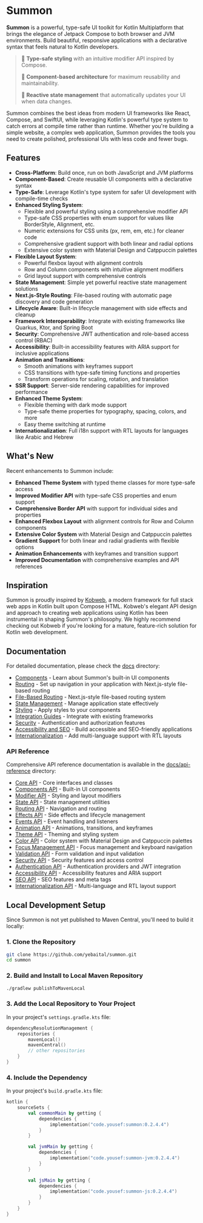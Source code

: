 # Summon

**Summon** is a powerful, type-safe UI toolkit for Kotlin Multiplatform that brings the elegance of Jetpack Compose to both browser and JVM environments. Build beautiful, responsive applications with a declarative syntax that feels natural to Kotlin developers.

> 🎨 **Type-safe styling** with an intuitive modifier API inspired by Compose.
> 
> 🧩 **Component-based architecture** for maximum reusability and maintainability.
> 
> 🔄 **Reactive state management** that automatically updates your UI when data changes.

Summon combines the best ideas from modern UI frameworks like React, Compose, and SwiftUI, while leveraging Kotlin's powerful type system to catch errors at compile time rather than runtime. Whether you're building a simple website, a complex web application, Summon provides the tools you need to create polished, professional UIs with less code and fewer bugs.

## Features

- **Cross-Platform**: Build once, run on both JavaScript and JVM platforms
- **Component-Based**: Create reusable UI components with a declarative syntax
- **Type-Safe**: Leverage Kotlin's type system for safer UI development with compile-time checks
- **Enhanced Styling System**: 
  - Flexible and powerful styling using a comprehensive modifier API
  - Type-safe CSS properties with enum support for values like BorderStyle, Alignment, etc.
  - Numeric extensions for CSS units (px, rem, em, etc.) for cleaner code
  - Comprehensive gradient support with both linear and radial options
  - Extensive color system with Material Design and Catppuccin palettes
- **Flexible Layout System**:
  - Powerful flexbox layout with alignment controls
  - Row and Column components with intuitive alignment modifiers
  - Grid layout support with comprehensive controls
- **State Management**: Simple yet powerful reactive state management solutions
- **Next.js-Style Routing**: File-based routing with automatic page discovery and code generation
- **Lifecycle Aware**: Built-in lifecycle management with side effects and cleanup
- **Framework Interoperability**: Integrate with existing frameworks like Quarkus, Ktor, and Spring Boot
- **Security**: Comprehensive JWT authentication and role-based access control (RBAC)
- **Accessibility**: Built-in accessibility features with ARIA support for inclusive applications
- **Animation and Transitions**: 
  - Smooth animations with keyframes support
  - CSS transitions with type-safe timing functions and properties
  - Transform operations for scaling, rotation, and translation
- **SSR Support**: Server-side rendering capabilities for improved performance
- **Enhanced Theme System**: 
  - Flexible theming with dark mode support
  - Type-safe theme properties for typography, spacing, colors, and more
  - Easy theme switching at runtime
- **Internationalization**: Full i18n support with RTL layouts for languages like Arabic and Hebrew

## What's New

Recent enhancements to Summon include:

- **Enhanced Theme System** with typed theme classes for more type-safe access
- **Improved Modifier API** with type-safe CSS properties and enum support
- **Comprehensive Border API** with support for individual sides and properties
- **Enhanced Flexbox Layout** with alignment controls for Row and Column components
- **Extensive Color System** with Material Design and Catppuccin palettes
- **Gradient Support** for both linear and radial gradients with flexible options
- **Animation Enhancements** with keyframes and transition support
- **Improved Documentation** with comprehensive examples and API references

## Inspiration

Summon is proudly inspired by [Kobweb](https://github.com/varabyte/kobweb), a modern framework for full stack web apps in Kotlin built upon Compose HTML. Kobweb's elegant API design and approach to creating web applications using Kotlin has been instrumental in shaping Summon's philosophy. We highly recommend checking out Kobweb if you're looking for a mature, feature-rich solution for Kotlin web development.

## Documentation

For detailed documentation, please check the [docs](docs/README.md) directory:

- [Components](docs/components.md) - Learn about Summon's built-in UI components
- [Routing](docs/routing.md) - Set up navigation in your application with Next.js-style file-based routing
- [File-Based Routing](docs/file-based-routing.md) - Next.js-style file-based routing system
- [State Management](docs/state-management.md) - Manage application state effectively
- [Styling](docs/styling.md) - Apply styles to your components
- [Integration Guides](docs/integration-guides.md) - Integrate with existing frameworks
- [Security](docs/security.md) - Authentication and authorization features
- [Accessibility and SEO](docs/accessibility-and-seo.md) - Build accessible and SEO-friendly applications
- [Internationalization](docs/i18n.md) - Add multi-language support with RTL layouts

### API Reference

Comprehensive API reference documentation is available in the [docs/api-reference](docs/api-reference) directory:

- [Core API](docs/api-reference/core.md) - Core interfaces and classes
- [Components API](docs/api-reference/components.md) - Built-in UI components
- [Modifier API](docs/api-reference/modifier.md) - Styling and layout modifiers
- [State API](docs/api-reference/state.md) - State management utilities
- [Routing API](docs/api-reference/routing.md) - Navigation and routing
- [Effects API](docs/api-reference/effects.md) - Side effects and lifecycle management
- [Events API](docs/api-reference/events.md) - Event handling and listeners
- [Animation API](docs/api-reference/animation.md) - Animations, transitions, and keyframes
- [Theme API](docs/api-reference/theme.md) - Theming and styling system
- [Color API](docs/api-reference/color.md) - Color system with Material Design and Catppuccin palettes
- [Focus Management API](docs/api-reference/focus.md) - Focus management and keyboard navigation
- [Validation API](docs/api-reference/validation.md) - Form validation and input validation
- [Security API](docs/api-reference/security.md) - Security features and access control
- [Authentication API](docs/api-reference/auth.md) - Authentication providers and JWT integration
- [Accessibility API](docs/api-reference/accessibility.md) - Accessibility features and ARIA support
- [SEO API](docs/api-reference/seo.md) - SEO features and meta tags
- [Internationalization API](docs/api-reference/i18n-api.md) - Multi-language and RTL layout support

## Local Development Setup

Since Summon is not yet published to Maven Central, you'll need to build it locally:

### 1. Clone the Repository

```bash
git clone https://github.com/yebaital/summon.git
cd summon
```

### 2. Build and Install to Local Maven Repository

```bash
./gradlew publishToMavenLocal
```

### 3. Add the Local Repository to Your Project

In your project's `settings.gradle.kts` file:

```kotlin
dependencyResolutionManagement {
    repositories {
        mavenLocal()
        mavenCentral()
        // other repositories
    }
}
```

### 4. Include the Dependency

In your project's `build.gradle.kts` file:

```kotlin
kotlin {
    sourceSets {
        val commonMain by getting {
            dependencies {
                implementation("code.yousef:summon:0.2.4.4")
            }
        }

        val jvmMain by getting {
            dependencies {
                implementation("code.yousef:summon-jvm:0.2.4.4")
            }
        }

        val jsMain by getting {
            dependencies {
                implementation("code.yousef:summon-js:0.2.4.4")
            }
        }
    }
}
```